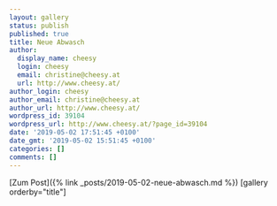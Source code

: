 ```yaml
---
layout: gallery
status: publish
published: true
title: Neue Abwasch
author:
  display_name: cheesy
  login: cheesy
  email: christine@cheesy.at
  url: http://www.cheesy.at/
author_login: cheesy
author_email: christine@cheesy.at
author_url: http://www.cheesy.at/
wordpress_id: 39104
wordpress_url: http://www.cheesy.at/?page_id=39104
date: '2019-05-02 17:51:45 +0100'
date_gmt: '2019-05-02 15:51:45 +0100'
categories: []
comments: []
---
```


[Zum Post]({% link _posts/2019-05-02-neue-abwasch.md %})
[gallery orderby="title"]
